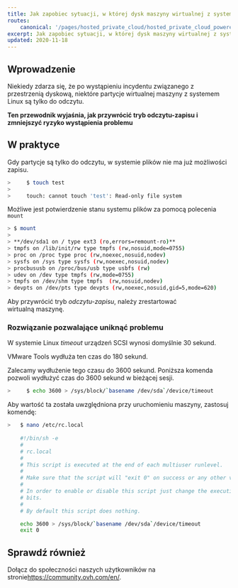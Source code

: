 ```yaml
---
title: Jak zapobiec sytuacji, w której dysk maszyny wirtualnej z systemem Linux przechodzi w tryb tylko do odczytu
routes:
    canonical: '/pages/hosted_private_cloud/hosted_private_cloud_powered_by_vmware/comment_eviter_le_disk_en_read_only_sous_linux'
excerpt: Jak zapobiec sytuacji, w której dysk maszyny wirtualnej z systemem Linux przechodzi w tryb tylko do odczytu
updated: 2020-11-18
---
```



## Wprowadzenie

Niekiedy zdarza się, że po wystąpieniu incydentu związanego z przestrzenią dyskową, niektóre partycje wirtualnej maszyny z systemem Linux są tylko do odczytu.

**Ten przewodnik wyjaśnia, jak przywrócić tryb odczytu-zapisu i zmniejszyć ryzyko wystąpienia problemu**


## W praktyce

Gdy partycje są tylko do odczytu, w systemie plików nie ma już możliwości zapisu.

```sh
>     $ touch test
>
>     touch: cannot touch 'test': Read-only file system
```

Możliwe jest potwierdzenie stanu systemu plików za pomocą polecenia `mount`

```sh
> $ mount
>
> **/dev/sda1 on / type ext3 (ro,errors=remount-ro)**
> tmpfs on /lib/init/rw type tmpfs (rw,nosuid,mode=0755)
> proc on /proc type proc (rw,noexec,nosuid,nodev)
> sysfs on /sys type sysfs (rw,noexec,nosuid,nodev)
> procbususb on /proc/bus/usb type usbfs (rw)
> udev on /dev type tmpfs (rw,mode=0755)
> tmpfs on /dev/shm type tmpfs  (rw,nosuid,nodev)
> devpts on /dev/pts type devpts (rw,noexec,nosuid,gid=5,mode=620)
```

Aby przywrócić tryb *odczytu-zapisu*, należy zrestartować wirtualną maszynę.

### Rozwiązanie pozwalające uniknąć problemu

W systemie Linux *timeout* urządzeń SCSI wynosi domyślnie 30 sekund.

VMware Tools wydłuża ten czas do 180 sekund.

Zalecamy wydłużenie tego czasu do 3600 sekund. Poniższa komenda pozwoli wydłużyć czas do 3600 sekund w bieżącej sesji.

```sh
>     $ echo 3600 > /sys/block/`basename /dev/sda`/device/timeout
```

Aby wartość ta została uwzględniona przy uruchomieniu maszyny, zastosuj komendę:

```sh
>   $ nano /etc/rc.local 
	
	#!/bin/sh -e
	#
	# rc.local
	#
	# This script is executed at the end of each multiuser runlevel.
	#
	# Make sure that the script will "exit 0" on success or any other value on error.
	#
	# In order to enable or disable this script just change the execution
	# bits.
	#
	# By default this script does nothing.

	echo 3600 > /sys/block/`basename /dev/sda`/device/timeout
	exit 0
```

## Sprawdź również

Dołącz do społeczności naszych użytkowników na stronie<https://community.ovh.com/en/>.
